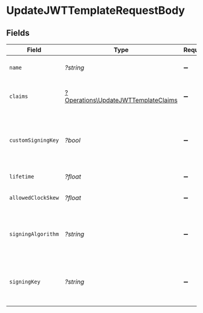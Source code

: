 # UpdateJWTTemplateRequestBody


## Fields

| Field                                                                                     | Type                                                                                      | Required                                                                                  | Description                                                                               |
| ----------------------------------------------------------------------------------------- | ----------------------------------------------------------------------------------------- | ----------------------------------------------------------------------------------------- | ----------------------------------------------------------------------------------------- |
| `name`                                                                                    | *?string*                                                                                 | :heavy_minus_sign:                                                                        | JWT template name                                                                         |
| `claims`                                                                                  | [?Operations\UpdateJWTTemplateClaims](../../Models/Operations/UpdateJWTTemplateClaims.md) | :heavy_minus_sign:                                                                        | JWT template claims in JSON format                                                        |
| `customSigningKey`                                                                        | *?bool*                                                                                   | :heavy_minus_sign:                                                                        | Whether a custom signing key/algorithm is also provided for this template                 |
| `lifetime`                                                                                | *?float*                                                                                  | :heavy_minus_sign:                                                                        | JWT token lifetime                                                                        |
| `allowedClockSkew`                                                                        | *?float*                                                                                  | :heavy_minus_sign:                                                                        | JWT token allowed clock skew                                                              |
| `signingAlgorithm`                                                                        | *?string*                                                                                 | :heavy_minus_sign:                                                                        | The custom signing algorithm to use when minting JWTs                                     |
| `signingKey`                                                                              | *?string*                                                                                 | :heavy_minus_sign:                                                                        | The custom signing private key to use when minting JWTs                                   |
